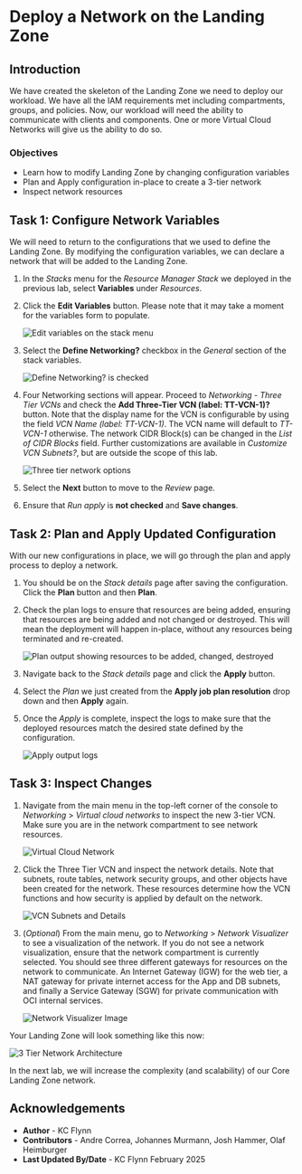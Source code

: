 # Deploy a Network on the Landing Zone

## Introduction

We have created the skeleton of the Landing Zone we need to deploy our workload. We have all the IAM requirements met including compartments, groups, and policies. Now, our workload will need the ability to communicate with clients and components. One or more Virtual Cloud Networks will give us the ability to do so.

### Objectives

- Learn how to modify Landing Zone by changing configuration variables
- Plan and Apply configuration in-place to create a 3-tier network
- Inspect network resources

## Task 1: Configure Network Variables

We will need to return to the configurations that we used to define the Landing Zone. By modifying the configuration variables, we can declare a network that will be added to the Landing Zone.

1. In the _Stacks_ menu for the _Resource Manager Stack_ we deployed in the previous lab, select __Variables__ under _Resources_.
1. Click the __Edit Variables__ button. Please note that it may take a moment for the variables form to populate.

    ![Edit variables on the stack menu](./images/edit-variables-btn.png "Select the Edit Variables button")

1. Select the __Define Networking?__ checkbox in the _General_ section of the stack variables.

    ![Define Networking? is checked](./images/define-network.png "Make sure to check the Define Networking? button")

1. Four Networking sections will appear. Proceed to _Networking - Three Tier VCNs_ and check the __Add Three-Tier VCN (label: TT-VCN-1)?__ button. Note that the display name for the VCN is configurable by using the field _VCN Name (label: TT-VCN-1)_. The VCN name will default to _TT-VCN-1_ otherwise. The network CIDR Block(s) can be changed in the _List of CIDR Blocks_ field. Further customizations are available in _Customize VCN Subnets?_, but are outside the scope of this lab.

    ![Three tier network options](./images/network-config.png "Configure the network here")

1. Select the __Next__ button to move to the _Review_ page.
1. Ensure that _Run apply_ is __not checked__ and __Save changes__.

## Task 2: Plan and Apply Updated Configuration

With our new configurations in place, we will go through the plan and apply process to deploy a network.

1. You should be on the _Stack details_ page after saving the configuration. Click the __Plan__ button and then __Plan__.
1. Check the plan logs to ensure that resources are being added, ensuring that resources are being added and not changed or destroyed. This will mean the deployment will happen in-place, without any resources being terminated and re-created.

    ![Plan output showing resources to be added, changed, destroyed](./images/network-plan-output.png "X to add, 0 to change, 0 to destroy")

1. Navigate back to the _Stack details_ page and click the __Apply__ button.
1. Select the _Plan_ we just created from the __Apply job plan resolution__ drop down and then __Apply__ again.
1. Once the _Apply_ is complete, inspect the logs to make sure that the deployed resources match the desired state defined by the configuration.

    ![Apply output logs](./images/network-apply-output.png "Make sure the apply executed properly")

## Task 3: Inspect Changes

1. Navigate from the main menu in the top-left corner of the console to _Networking_ > _Virtual cloud networks_ to inspect the new 3-tier VCN. Make sure you are in the network compartment to see network resources.

    ![Virtual Cloud Network](./images/3-tier-vcn.png "3 tier VCN")

1. Click the Three Tier VCN and inspect the network details. Note that subnets, route tables, network security groups, and other objects have been created for the network. These resources determine how the VCN functions and how security is applied by default on the network.

    ![VCN Subnets and Details](./images/subnets.png "Subnets and other details about the VCN")

1. (_Optional_) From the main menu, go to _Networking_ > _Network Visualizer_ to see a visualization of the network. If you do not see a network visualization, ensure that the network compartment is currently selected. You should see three different gateways for resources on the network to communicate. An Internet Gateway (IGW) for the web tier, a NAT gateway for private internet access for the App and DB subnets, and finally a Service Gateway (SGW) for private communication with OCI internal services.

    ![Network Visualizer Image](./images/visualizer-output.png "Output from the Network Visualizer")

Your Landing Zone will look something like this now:

![3 Tier Network Architecture](./images/arch-three-tier.png "3 Tier Network Architecture")

In the next lab, we will increase the complexity (and scalability) of our Core Landing Zone network.

## Acknowledgements

- __Author__ - KC Flynn
- __Contributors__ - Andre Correa, Johannes Murmann, Josh Hammer, Olaf Heimburger
- __Last Updated By/Date__ - KC Flynn February 2025
